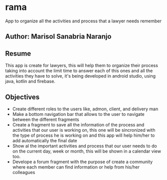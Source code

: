 # rama
App to organize all the activities and process that a lawyer needs remember

## Author: Marisol Sanabria Naranjo


## Resume

This app is create for lawyers, this will help them to organize their process taking into account the limit time to answer each of this ones and all the activities they have to solve, it's being developed in android studio, using java, kotlin and firebase.

## Objectives


- Create different roles to the users like, admon, client, and delivery man
- Make a bottom navigation bar that allows to the user to navigate between the different fragments
- Create a fragment to save all the information of the process and activities that our user is working on, this one will be sincronized with the type of process he is working on and this app will help him/her to add automatically the final date
- Show al the important activities and process that our user needs to do on the current day, week or month, this will be shown in a calendar view too.
- Develope a forum fragment with the purpose of create a community where each member can find information or help from his/her 
colleagues

